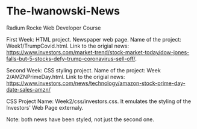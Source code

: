 # The-Iwanowski-News

Radium Rocke Web Developer Course

First Week: HTML project. Newspaper web page. Name of the project: Week1/TrumpCovid.html. Link to the origial news: https://www.investors.com/market-trend/stock-market-today/dow-jones-falls-but-5-stocks-defy-trump-coronavirus-sell-off/. 

Second Week: CSS styling project. Name of the project: Week 2/AMZNPrimeDay.html. Link to the origial news: https://www.investors.com/news/technology/amazon-stock-prime-day-date-sales-amzn/

CSS Project Name: Week2/css/investors.css. It emulates the styling of the Investors' Web Page externaly.

Note: both news have been styled, not just the second one.
